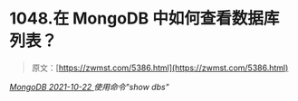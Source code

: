 <!--yml
category: 未分类
date: 0001-01-01 00:00:00
--->

# 1048.在 MongoDB 中如何查看数据库列表？

> 原文：[https://zwmst.com/5386.html](https://zwmst.com/5386.html)

   [ *MongoDB* ](https://zwmst.com/mongodb)*[ <time datetime="2021-10-23T02:15:13+08:00"> 2021-10-22 </time> ](https://zwmst.com/5386.html)  使用命令"show dbs"*